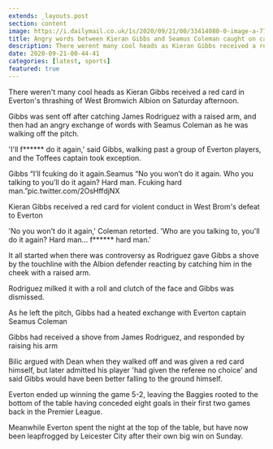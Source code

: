 ```yaml
---
extends: _layouts.post
section: content
image: https://i.dailymail.co.uk/1s/2020/09/21/00/33414080-0-image-a-77_1600644347790.jpg 
title: Angry words between Kieran Gibbs and Seamus Coleman caught on camera 
description: There werent many cool heads as Kieran Gibbs received a red card in Evertons thrashing of West Bromwich Albion on Saturday afternoon. He caught James Rodriguez with an arm. 
date: 2020-09-21-00-44-41 
categories: [latest, sports] 
featured: true 
--- 
```

There weren't many cool heads as Kieran Gibbs received a red card in Everton's thrashing of West Bromwich Albion on Saturday afternoon. 

Gibbs was sent off after catching James Rodriguez with a raised arm, and then had an angry exchange of words with Seamus Coleman as he was walking off the pitch.

'I'll f****** do it again,' said Gibbs, walking past a group of Everton players, and the Toffees captain took exception.  

Gibbs “I’ll fcuking do it again.Seamus “No you won’t do it again. Who you talking to you’ll do it again? Hard man. Fcuking hard man.”pic.twitter.com/2OsHffdjNX

Kieran Gibbs received a red card for violent conduct in West Brom's defeat to Everton

'No you won't do it again,' Coleman retorted. 'Who are you talking to, you'll do it again? Hard man... f****** hard man.'

It all started when there was controversy as Rodriguez gave Gibbs a shove by the touchline with the Albion defender reacting by catching him in the cheek with a raised arm.

Rodriguez milked it with a roll and clutch of the face and Gibbs was dismissed.

As he left the pitch, Gibbs had a heated exchange with Everton captain Seamus Coleman

Gibbs had received a shove from James Rodriguez, and responded by raising his arm

Bilic argued with Dean when they walked off and was given a red card himself, but later admitted his player 'had given the referee no choice' and said Gibbs would have been better falling to the ground himself. 

Everton ended up winning the game 5-2, leaving the Baggies rooted to the bottom of the table having conceded eight goals in their first two games back in the Premier League. 

Meanwhile Everton spent the night at the top of the table, but have now been leapfrogged by Leicester City after their own big win on Sunday. 

